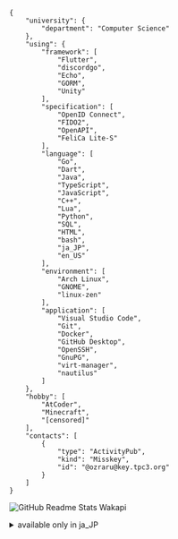 ```jsonc
{
    "university": {
        "department": "Computer Science"
    },
    "using": {
        "framework": [
            "Flutter",
            "discordgo",
            "Echo",
            "GORM",
            "Unity"
        ],
        "specification": [
            "OpenID Connect",
            "FIDO2",
            "OpenAPI",
            "FeliCa Lite-S"
        ],
        "language": [
            "Go",
            "Dart",
            "Java",
            "TypeScript",
            "JavaScript",
            "C++",
            "Lua",
            "Python",
            "SQL",
            "HTML",
            "bash",
            "ja_JP",
            "en_US"
        ],
        "environment": [
            "Arch Linux",
            "GNOME",
            "linux-zen"
        ],
        "application": [
            "Visual Studio Code",
            "Git",
            "Docker",
            "GitHub Desktop",
            "OpenSSH",
            "GnuPG",
            "virt-manager",
            "nautilus"
        ]
    },
    "hobby": [
        "AtCoder",
        "Minecraft",
        "[censored]"
    ],
    "contacts": [
        {
            "type": "ActivityPub",
            "kind": "Misskey",
            "id": "@ozraru@key.tpc3.org"
        }
    ]
}
```

![GitHub Readme Stats Wakapi](https://github-readme-stats.vercel.app/api/wakatime?username=ozraru&bg_color=1A202C&title_color=2F855A&icon_color=2F855A&text_color=ffffff&layout=compact)

<details>
<summary>available only in ja_JP</summary>
<details>
<summary>経歴(?)</summary>

※一部Privateリポジトリへのリンクを含みます

2005年7月 出生

2014年3月 Excelで表を作ったり  
2014年? プログラミンでブロックプログラミングを行う  

2017年2月 Scratchを始める  
2017年6月 Raspberry Piで電子工作を行う(プログラムはほぼ書籍の丸写しだったためプログラミングと言えるかは微妙)  
2017年8月 ComputerCraftでテキストプログラミングに入門  
2017年8月 VPSを借りてWordPressを公開,運用  
2017年12月 Unityでゲームを作ろうとする  

2018年3月? Raspberry Piをファイルサーバー運用  
2018年4月 AWSを使用開始  
2018年6月 Raspberry PiとFeliCaリーダーを用いた自宅用スマートロックの開発に着手  
2018年7月 GitHubを使ったUnityの共同開発に挑戦  

2020年1月 Minecraft Spigotプラグイン開発を開始  
2020年8月 自宅用スマートロックシステムが2年越しに完成し実運用開始  

- Python Flask  
- HTTPS API  
    - JWT使用  
- NFC認証(nfcpy)  
- 専用Androidアプリ(Java)あり  
- Googleカレンダー連携あり  

2020年8月 Flutter,Java Tomcatでチャットアプリの開発を試行(未完成のまま放棄)  
2020年11月 スマートプラグと連携して充電制御するAndroidアプリ([ChargeManager](https://github.com/ozraru/ChargeManager))を開発(Java)し使用  

2021年5月 Arch Linuxデビュー  
2021年8月 Pepperを遠隔操作するPepperアプリ([PepperServer](https://github.com/ozraru/PepperServer))を開発(Java)  
2021年11月 MinecraftとDiscord間の連携システム([DiscordChat](https://github.com/ozraru/DiscordChat-old))を開発(Java)  
2022年4月 高校パソコン部サーバー管理者就任、Proxmox,Ceph,Dockerで基盤を構成し、以下を導入し運用  
- [Keycloak](https://github.com/PCCSuite/PCCKeycloak): OSS認証基盤(既存)  
- [PCCSamba](https://github.com/PCCSuite/PCCSamba): SMBファイルサーバー+Keycloak連携用API(Go,自作)  
- [PCCISO](https://github.com/PCCSuite/PCCISO): 最新OSインストーラーの定期自動ダウンロード/内部配布サーバー(Go,自作)  
- [ProxyPassport](https://github.com/PCCSuite/ProxyPassport): 中間HTTPプロキシサーバー(Go,自作)  
- [PCCProxy-tiny](https://github.com/PCCSuite/PCCProxy-tiny): tinyproxyによるプロキシサーバー(既存)  
- [PCCCache](https://github.com/PCCSuite/PCCCache): nginx+自作アプリケーション(Go)によるパッケージキャッシュサーバー  
- [PCCTips](https://github.com/PCCSuite/PCCTips): RFC865準拠の内製Tips配信サーバー  
- [PCCWeb](https://github.com/PCCSuite/PCCWeb): WordPress, Mediawikiなどの既存Webアプリケーション  
- [PCCPluginSys](https://github.com/PCCSuite/PCCPluginSys): 学校環境特化型パッケージマネージャバックエンド(Go,自作)  
- [PCCClient](https://github.com/PCCSuite/PCCClient-v3): Keycloak認証,sambaマウント,PCCPluginフロントエンドなどの機能を備えたクライアントアプリケーション(Flutter,自作)  

2022年5月 Discord絵文字管理Bot([Vanilla](https://github.com/tpc3/Vanilla))制作  
2022年8月 DiscordのVCに接続し音声をsnapcastに流すBot([Konfes-Bot](https://github.com/tpc3/Konfes-bot))を開発  
2022年9月 [DiscordChat](https://github.com/ozraru/DiscordChat)をSpigot,Forge両対応に大幅書き直し(Java)  
2022年10月 身内以外に対しては初のプルリクを[discordgo](https://github.com/bwmarrin/discordgo)に送りマージされる  
2022年12月 イベント進行補助Bot([Konfes-assistant](https://github.com/tpc3/Konfes-assistant))を開発(Go)  
2022年12月 Discord Slash commandでDocker containerを起動できるBot([ContainerStarterBot](https://github.com/ozraru/ContainerStarterBot))を開発(Go)  

2023年2月 MisskeyにDiscord Slash Commandで広告を投稿できるサーバーレスアプリケーション([MisskeyIntegrate](https://github.com/tpc3/MisskeyIntegrate))を開発(TypeScript,Cloudflare Workers)  
2023年5月 イベントスケジューリングWebアプリの[バックエンド](https://github.com/tpc3/Konfes-sys-api)(Go,Echo)全体と[フロントエンド](https://github.com/tpc3/KonFes-Sys)(TypeScript,Next.js)の一部を担当  
2024年2月 FIDO2 NFC Security KeyとFeliCa Lite-Sで認証できるスマートロックのソフトウェア([smartlock](https://github.com/tpc3/smartlock))をライブラリ([go-fido](https://github.com/tpc3/go-fido),[go-ctap](https://github.com/tpc3/go-ctap),[go-felica](https://github.com/tpc3/go-felica))から開発(Go)  
2024年4月 [AtCoder](https://atcoder.jp/users/ozraru)2級(青)達成  
</details>

</details>

